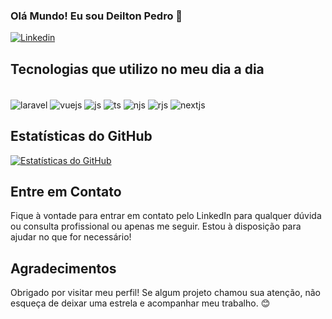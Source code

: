 ### Olá Mundo! Eu sou Deilton Pedro 🖖

[![Linkedin](https://img.shields.io/badge/LinkedIn-0077B5?style=for-the-badge&logo=linkedin&logoColor=white)](https://www.linkedin.com/in/deilton-pedro-465b1b23a/)

## Tecnologias que utilizo no meu dia a dia

<div style="display: inline_block"><br/>
  
<img align="center" alt="laravel" src="https://img.shields.io/badge/Laravel-FF2D20?style=for-the-badge&logo=laravel&logoColor=white"/>
<img align="center" alt="vuejs" src="https://img.shields.io/badge/Vue.js-4FC08D?style=for-the-badge&logo=vue.js&logoColor=white"/>
  <img align="center" alt="js" src="https://img.shields.io/badge/JavaScript-F7DF1E?style=for-the-badge&logo=javascript&logoColor=black"/>
  <img align="center" alt="ts" src="https://img.shields.io/badge/TypeScript-007ACC?style=for-the-badge&logo=typescript&logoColor=white"/>
  <img align="center" alt="njs" src="https://img.shields.io/badge/Node.js-43853D?style=for-the-badge&logo=node.js&logoColor=white"/>
  <img align="center" alt="rjs" src="https://img.shields.io/badge/React-20232A?style=for-the-badge&logo=react&logoColor=61DAFB"/>
  <img align="center" alt="nextjs" src="https://img.shields.io/badge/Next.js-000000?style=for-the-badge&logo=next.js&logoColor=white"/>

</div>

## Estatísticas do GitHub

[![Estatísticas do GitHub](https://github-readme-stats.vercel.app/api?username=DeiltonNG&show_icons=true&theme=radical)](https://github.com/DeiltonNG)

## Entre em Contato

Fique à vontade para entrar em contato pelo LinkedIn para qualquer dúvida ou consulta profissional ou apenas me seguir. Estou à disposição para ajudar no que for necessário!
## Agradecimentos

Obrigado por visitar meu perfil! Se algum projeto chamou sua atenção, não esqueça de deixar uma estrela e acompanhar meu trabalho. 😊

